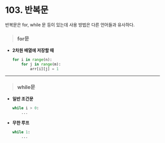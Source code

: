 # 103. 반복문
반복문은 for, while 문 등이 있는데 사용 방법은 다른 언어들과 유사하다.

> ### for문
* **2차원 배열에 저장할 때**
    ```py
    for i in range(n):
        for j in range(m):
            arr[i][j] = 1
    ```
***
> ### while문
* **일반 조건문**
    ```py
    while i > 0:
        ...
    ```
* **무한 루프**
    ```py
    while 1:
        ...
    ```